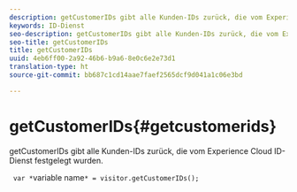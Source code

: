 ```yaml
---
description: getCustomerIDs gibt alle Kunden-IDs zurück, die vom Experience Cloud ID-Dienst festgelegt wurden.
keywords: ID-Dienst
seo-description: getCustomerIDs gibt alle Kunden-IDs zurück, die vom Experience Cloud ID-Dienst festgelegt wurden.
seo-title: getCustomerIDs
title: getCustomerIDs
uuid: 4eb6ff00-2a92-46b6-b9a6-8e0c6e2e73d1
translation-type: ht
source-git-commit: bb687c1cd14aae7faef2565dcf9d041a1c06e3bd

---
```



# getCustomerIDs{#getcustomerids}

getCustomerIDs gibt alle Kunden-IDs zurück, die vom Experience Cloud ID-Dienst festgelegt wurden.

<!--
Is there anything else we can say about this??
-->

` var *`variable name`* = visitor.getCustomerIDs();`

